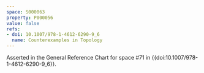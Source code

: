 ```yaml
---
space: S000063
property: P000056
value: false
refs:
- doi: 10.1007/978-1-4612-6290-9_6
  name: Counterexamples in Topology
---
```


Asserted in the General Reference Chart for space #71 in
{{doi:10.1007/978-1-4612-6290-9_6}}.
